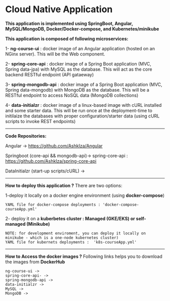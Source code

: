 # Cloud Native Application 
**This application is implemented using SpringBoot, Angular, MySQL/MongoDB, Docker/Docker-compose, and Kubernetes/minikube**


**This application is composed of following microservices:**

1- **ng-course-ui** :  docker image of an Angular application (hosted on an NGinx server). This will be the Web component.

2- **spring-core-api** : docker image of a Spring Boot application (MVC, Spring data-jpa) with MySQL as the database.
    This will act as the core backend RESTful endpoint (API gataeway)
    
3- **spring-mongodb-api** : docker image of a Spring Boot application (MVC, Spring data-mongodb) with MongoDB as the database.
        This will be a RESTful endpoint to access NoSQL data (MongoDB collections)
    
4- **data-initialzr** : docker image of a linux-based image with cURL installed and some starter data. 
        This will be run once at the deployment-time to initilaize the databases with proper configuration/starter data 
        (using cURL scripts to invoke REST endpoints)
  
------------------------------------------------------------------------------------------------------------------------------------

**Code Repositories:**
 
   Angular ->
   https://github.com/AshkIza/Angular
   
   Springboot (core-api && mongodb-api)-> 
     spring-core-api : https://github.com/AshkIza/spring-core-api
    
   DataInitialzr (start-up scripts/cURL) ->
   
 ------------------------------------------------------------------------------------------------------------------------------------

**How to deploy this application ?**
There are two options:

1-deploy it locally on a docker engine environment (using **docker-compose**)

    YAML file for docker-compose deployments : 'docker-compose-courseApp.yml'  

2- deploy it on a **kuberbetes cluster : Managed (GKE/EKS) or self-managed (Minikube)**

    NOTE: for development enviroment, you can deploy it locally on minikube - which is a one-node kubernetes cluster)
    YAML file for kubernets deployments :  'k8s-courseApp.yml'
   
------------------------------------------------------------------------------------------------------------------------------------

**How to Access the docker images ?**
Following links helps you to download the images from **DockerHub**
    
    ng-course-ui -> 
    spring-core-api- ->
    spring-mongodb-api ->
    data-initialzr ->
    MySQL ->
    MongoDB -> 
   
